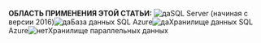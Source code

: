 <Token>**ОБЛАСТЬ ПРИМЕНЕНИЯ ЭТОЙ СТАТЬИ:** ![да](media/yes.png)SQL Server (начиная с версии 2016)![да](media/yes.png)База данных SQL Azure![да](media/yes.png)Хранилище данных SQL Azure![нет](media/no.png)Хранилище параллельных данных</Token>

